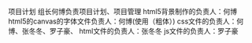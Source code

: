 项目计划 组长何博负责项目计划、项目管理 html5背景制作的负责人：何博 html5的canvas的字体文件负责人：何博(使用（粗体）) css文件的负责人：何博、张冬冬、罗子豪、 html文件的负责人：张冬冬 js文件的负责人：罗子豪
